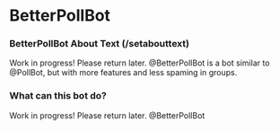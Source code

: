 # BetterPollBot

### BetterPollBot About Text (/setabouttext)
Work in progress! Please return later.
@BetterPollBot is a bot similar to @PollBot, but with more features and less spaming in groups.
### What can this bot do?
Work in progress! Please return later.
@BetterPollBot 
